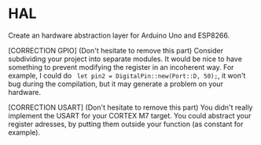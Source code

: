 # HAL
Create an hardware abstraction layer for Arduino Uno and ESP8266.

[CORRECTION GPIO] (Don't hesitate to remove this part)
Consider subdividing your project into separate modules. 
It would be nice to have something to prevent modifying the register in an incoherent way. For example, I could do ``` let pin2 = DigitalPin::new(Port::D, 50);```, it won't bug during the compilation, but it may generate a problem on your hardware.


[CORRECTION USART] (Don't hesitate to remove this part)
You didn't really implement the USART for your CORTEX M7 target.
You could abstract your register adresses, by putting them outside your function (as constant for example).